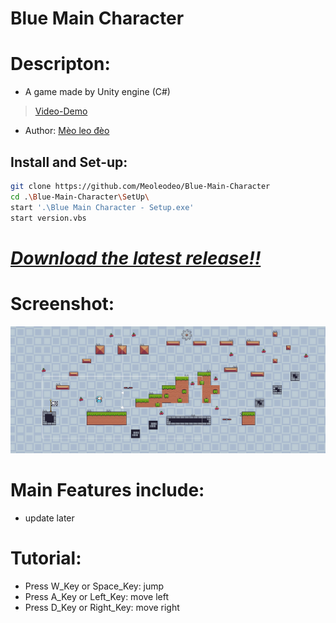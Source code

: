# Blue Main Character
# Descripton:
- A game made by Unity engine (C#)
> [Video-Demo](https://www.youtube.com/channel/UCmmPqymrwJRLnOILNsLdksg)
- Author: [Mèo leo đèo](https://github.com/meoleodeo)
## Install and Set-up:
```bash
git clone https://github.com/Meoleodeo/Blue-Main-Character
cd .\Blue-Main-Character\SetUp\
start '.\Blue Main Character - Setup.exe'
start version.vbs
```
# [_Download the latest release!!_](https://github.com/Meoleodeo/Blue-Main-Character/releases)
# Screenshot:
![DEMO](screenshoot\DemoLv1.png)
# Main Features include:
- update later
# Tutorial:
- Press W_Key or Space_Key: jump
- Press A_Key or Left_Key: move left
- Press D_Key or Right_Key: move right


